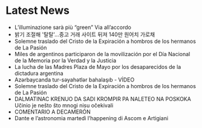 # Latest News
-  L’illuminazione sarà più “green” Via all’accordo
-  밝기 조절해 '탈탈'…중고 거래 사이트 뒤져 140만 원어치 가로채
-  Solemne traslado del Cristo de la Expiración a hombros de los hermanos de La Pasión
-  Miles de argentinos participaron de la movilización por el Día Nacional de la Memoria por la Verdad y la Justicia
-  La lucha de las Madres Plaza de Mayo por los desaparecidos de la dictadura argentina
-  Azərbaycanda tur-səyahətlər bahalaşıb - VİDEO
-  Solemne traslado del Cristo de la Expiración a hombros de los hermanos de La Pasión
-  DALMATINAC KRENUO DA SADI KROMPIR PA NALETEO NA POSKOKA Učinio je nešto što mnogi nisu očekivali
-  COMENTARIO A DECAMERÓN
-  Dante e l’astronomia martedì l’happening di Ascom e Artigiani
